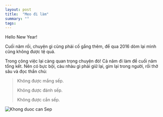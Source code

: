 ```yaml
---
layout: post
title:  "Mẹo đi làm"
summary: ""
tags: 
---
```

Hello New Year!

Cuối năm rồi, chuyện gì cũng phải cố gắng thêm, để qua 2016 dòm lại mình cũng không được tệ quá.

Trong công việc lại càng quan trọng chuyện đó! Cả năm đi làm để cuối năm tổng kết. Nên có bực bội, càu nhàu gì phải giữ lại, gim lại trong người, rồi thở sâu và đọc thần chú:

> Không được mắng sếp.
>
> Không được đánh sếp.
>
> Không được cắn sếp.

![Khong duoc can Sep](https://cloud.githubusercontent.com/assets/3367376/12887038/56919370-cea4-11e5-86af-69d58872c88f.png)
